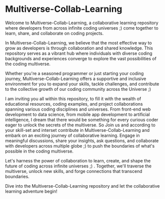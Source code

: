 # Multiverse-Collab-Learning
Welcome to Multiverse-Collab-Learning, a collaborative learning repository where developers from across infinite coding universes ;)  come together to learn, share, and collaborate on coding projects.

In Multiverse-Collab-Learning, we believe that the most effective way to grow as developers is through collaboration and shared knowledge. This repository serves as a vibrant hub where individuals with diverse coding backgrounds and experiences converge to explore the vast possibilities of the coding multiverse.

Whether you're a seasoned programmer or just starting your coding journey, Multiverse-Collab-Learning offers a supportive and inclusive environment for you to expand your skills, tackle challenges, and contribute to the collective growth of our coding community across the Universe ;) 

I am inviting you all within this repository, to fill it with the wealth of educational resources, coding examples, and project collaborations spanning various coding disciplines and universes. From front-end web development to data science, from mobile app development to artificial intelligence, I dream that there would be something for every curious coder eager to unlock the secrets of the multiverse. So Join us and according to your skill-set and interset contribute in Multiverse-Collab-Learning and embark on an exciting journey of collaborative learning. Engage in meaningful discussions, share your insights, ask questions, and collaborate with developers across multiple globe ;) to push the boundaries of what's possible in the coding multiverse.

Let's harness the power of collaboration to learn, create, and shape the future of coding across infinite universes ;) . Together, we'll traverse the multiverse, unlock new skills, and forge connections that transcend boundaries.

Dive into the Multiverse-Collab-Learning repository and let the collaborative learning adventure begin!
